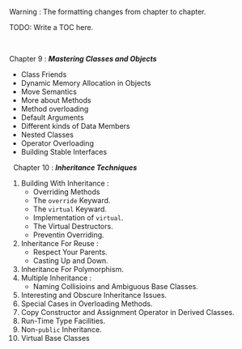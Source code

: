 Warning : The formatting changes from chapter to chapter.

TODO: Write a TOC here.

&nbsp;

Chapter 9 : ___Mastering Classes and Objects___

   * Class Friends
   * Dynamic Memory Allocation in Objects
   * Move Semantics
   * More about Methods
   * Method overloading
   * Default Arguments
   * Different kinds of Data Members
   * Nested Classes
   * Operator Overloading
   * Building Stable Interfaces
   
 &nbsp;
 Chapter 10 : ___Inheritance Techniques___
 
   1. Building With Inheritance :
        * Overriding Methods
        * The `override` Keyward.
        * The `virtual` Keyward.
        * Implementation of `virtual`.
        * The Virtual Destructors.
        * Preventin Overriding.
   2. Inheritance For Reuse :
        * Respect Your Parents.
        * Casting Up and Down.
   3. Inheritance For Polymorphism.
   4. Multiple Inheritance :
        * Naming Collisioins and Ambiguous Base Classes.
   5. Interesting and Obscure Inheritance Issues.
   6. Special Cases in Overloading Methods.
   7. Copy Constructor and Assignment Operator in Derived Classes.
   8. Run-Time Type Facilities.
   9. Non-`public` Inheritance.
   10. Virtual Base Classes
